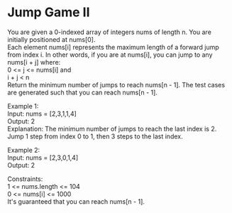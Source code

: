 # Jump Game II
You are given a 0-indexed array of integers nums of length n. You are initially positioned at nums[0].  
Each element nums[i] represents the maximum length of a forward jump from index i. In other words, if you are at nums[i], you can jump to any nums[i + j] where:  
0 <= j <= nums[i] and  
i + j < n  
Return the minimum number of jumps to reach nums[n - 1]. The test cases are generated such that you can reach nums[n - 1].  

Example 1:  
Input: nums = [2,3,1,1,4]  
Output: 2  
Explanation: The minimum number of jumps to reach the last index is 2. Jump 1 step from index 0 to 1, then 3 steps to the last index.  

Example 2:  
Input: nums = [2,3,0,1,4]  
Output: 2  

Constraints:  
1 <= nums.length <= 104  
0 <= nums[i] <= 1000  
It's guaranteed that you can reach nums[n - 1].  

